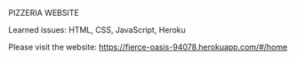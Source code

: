PIZZERIA WEBSITE

Learned issues:
HTML, CSS, JavaScript, Heroku 

Please visit the website:
https://fierce-oasis-94078.herokuapp.com/#/home